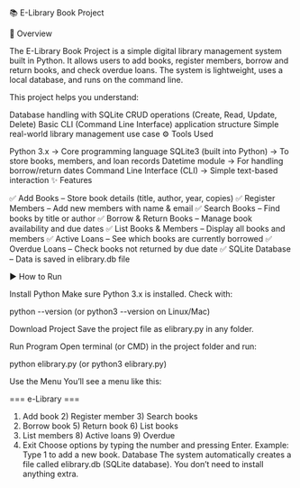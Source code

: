 📚 E-Library Book Project

📌 Overview

The E-Library Book Project is a simple digital library management system built in Python. It allows users to add books, register members, borrow and return books, and check overdue loans. The system is lightweight, uses a local database, and runs on the command line.

This project helps you understand:

Database handling with SQLite
CRUD operations (Create, Read, Update, Delete)
Basic CLI (Command Line Interface) application structure
Simple real-world library management use case
⚙ Tools Used

Python 3.x → Core programming language
SQLite3 (built into Python) → To store books, members, and loan records
Datetime module → For handling borrow/return dates
Command Line Interface (CLI) → Simple text-based interaction
✨ Features

✅ Add Books – Store book details (title, author, year, copies) ✅ Register Members – Add new members with name & email ✅ Search Books – Find books by title or author ✅ Borrow & Return Books – Manage book availability and due dates ✅ List Books & Members – Display all books and members ✅ Active Loans – See which books are currently borrowed ✅ Overdue Loans – Check books not returned by due date ✅ SQLite Database – Data is saved in elibrary.db file

▶ How to Run

Install Python
Make sure Python 3.x is installed. Check with:

python --version
(or python3 --version on Linux/Mac)

Download Project
Save the project file as elibrary.py in any folder.

Run Program
Open terminal (or CMD) in the project folder and run:

python elibrary.py
(or python3 elibrary.py)

Use the Menu
You’ll see a menu like this:

=== e-Library ===
1) Add book  2) Register member  3) Search books
4) Borrow book  5) Return book    6) List books
7) List members 8) Active loans   9) Overdue
0) Exit
Choose options by typing the number and pressing Enter.
Example: Type 1 to add a new book.
Database
The system automatically creates a file called elibrary.db (SQLite database).
You don’t need to install anything extra.
